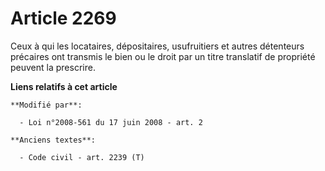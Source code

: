 # Article 2269

Ceux à qui les locataires, dépositaires, usufruitiers et autres détenteurs précaires ont transmis le bien ou le droit  par un
titre translatif de propriété peuvent la prescrire.

**Liens relatifs à cet article**

	**Modifié par**:

	  - Loi n°2008-561 du 17 juin 2008 - art. 2

	**Anciens textes**:

	  - Code civil - art. 2239 (T)
